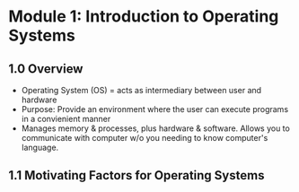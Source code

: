 # Module 1: Introduction to Operating Systems

## 1.0 Overview

+ Operating System (OS) = acts as intermediary between user and hardware
+ Purpose: Provide an environment where the user can execute programs in a convienient manner
+ Manages memory & processes, plus hardware & software. Allows you to communicate with computer w/o you needing to know computer's language.

## 1.1 Motivating Factors for Operating Systems

